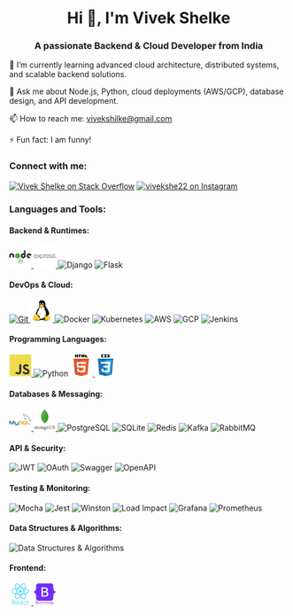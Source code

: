 <h1 align="center">Hi 👋, I'm Vivek Shelke</h1>
<h3 align="center">A passionate Backend & Cloud Developer from India</h3>

🌱 I’m currently learning advanced cloud architecture, distributed systems, and scalable backend solutions.

💬 Ask me about Node.js, Python, cloud deployments (AWS/GCP), database design, and API development.

📫 How to reach me: vivekshilke@gmail.com

⚡ Fun fact: I am funny!

<h3 align="left">Connect with me:</h3>
<p align="left">
<a href="https://stackoverflow.com/users/vivek shelke" target="_blank"><img align="center" src="https://raw.githubusercontent.com/rahuldkjain/github-profile-readme-generator/master/src/images/icons/Social/stack-overflow.svg" alt="Vivek Shelke on Stack Overflow" height="30" width="40" /></a>
<a href="https://instagram.com/vivekshe22" target="_blank"><img align="center" src="https://raw.githubusercontent.com/rahuldkjain/github-profile-readme-generator/master/src/images/icons/Social/instagram.svg" alt="vivekshe22 on Instagram" height="30" width="40" /></a>
</p>

<h3 align="left">Languages and Tools:</h3>

<h4 align="left">Backend & Runtimes:</h4>
<p align="left">
<a href="https://nodejs.org" target="_blank" rel="noreferrer"> <img src="https://raw.githubusercontent.com/devicons/devicon/master/icons/nodejs/nodejs-original-wordmark.svg" alt="Node.js" width="40" height="40"/> </a>
<a href="https://expressjs.com" target="_blank" rel="noreferrer"> <img src="https://raw.githubusercontent.com/devicons/devicon/master/icons/express/express-original-wordmark.svg" alt="Express.js" width="40" height="40"/> </a>
<img src="https://cdn.jsdelivr.net/gh/devicons/devicon/icons/django/django-plain.svg" alt="Django" width="40" height="40"/>
<img src="https://cdn.jsdelivr.net/gh/devicons/devicon/icons/flask/flask-original.svg" alt="Flask" width="40" height="40"/>
</p>

<h4 align="left">DevOps & Cloud:</h4>
<p align="left">
<a href="https://git-scm.com/" target="_blank" rel="noreferrer"> <img src="https://www.vectorlogo.zone/logos/git-scm/git-scm-icon.svg" alt="Git" width="40" height="40"/> </a>
<a href="https://www.linux.org/" target="_blank" rel="noreferrer"> <img src="https://raw.githubusercontent.com/devicons/devicon/master/icons/linux/linux-original.svg" alt="Linux" width="40" height="40"/> </a>
<img src="https://cdn.jsdelivr.net/gh/devicons/devicon/icons/docker/docker-plain-wordmark.svg" alt="Docker" width="40" height="40"/>
<img src="https://cdn.jsdelivr.net/gh/devicons/devicon/icons/kubernetes/kubernetes-plain-wordmark.svg" alt="Kubernetes" width="40" height="40"/>
<img src="https://cdn.jsdelivr.net/gh/devicons/devicon/icons/amazonwebservices/amazonwebservices-original-wordmark.svg" alt="AWS" width="40" height="40"/>
<img src="https://cdn.jsdelivr.net/gh/devicons/devicon/icons/googlecloud/googlecloud-original.svg" alt="GCP" width="40" height="40"/>
<img src="https://cdn.jsdelivr.net/gh/devicons/devicon/icons/jenkins/jenkins-original.svg" alt="Jenkins" width="40" height="40"/>
</p>

<h4 align="left">Programming Languages:</h4>
<p align="left">
<a href="https://developer.mozilla.org/en-US/docs/Web/JavaScript" target="_blank" rel="noreferrer"> <img src="https://raw.githubusercontent.com/devicons/devicon/master/icons/javascript/javascript-original.svg" alt="JavaScript" width="40" height="40"/> </a>
<img src="https://cdn.jsdelivr.net/gh/devicons/devicon/icons/python/python-original.svg" alt="Python" width="40" height="40"/>
<a href="https://www.w3.org/html/" target="_blank" rel="noreferrer"> <img src="https://raw.githubusercontent.com/devicons/devicon/master/icons/html5/html5-original-wordmark.svg" alt="HTML5" width="40" height="40"/> </a>
<a href="https://www.w3schools.com/css/" target="_blank" rel="noreferrer"> <img src="https://raw.githubusercontent.com/devicons/devicon/master/icons/css3/css3-original-wordmark.svg" alt="CSS3" width="40" height="40"/> </a>
</p>

<h4 align="left">Databases & Messaging:</h4>
<p align="left">
<a href="https://www.mysql.com/" target="_blank" rel="noreferrer"> <img src="https://raw.githubusercontent.com/devicons/devicon/master/icons/mysql/mysql-original-wordmark.svg" alt="MySQL" width="40" height="40"/> </a>
<a href="https://www.mongodb.com/" target="_blank" rel="noreferrer"> <img src="https://raw.githubusercontent.com/devicons/devicon/master/icons/mongodb/mongodb-original-wordmark.svg" alt="MongoDB" width="40" height="40"/> </a>
<img src="https://cdn.jsdelivr.net/gh/devicons/devicon/icons/postgresql/postgresql-original.svg" alt="PostgreSQL" width="40" height="40"/>
<img src="https://cdn.jsdelivr.net/gh/devicons/devicon/icons/sqlite/sqlite-original.svg" alt="SQLite" width="40" height="40"/>
<img src="https://cdn.jsdelivr.net/gh/devicons/devicon/icons/redis/redis-original.svg" alt="Redis" width="40" height="40"/>
<img src="https://cdn.jsdelivr.net/gh/devicons/devicon/icons/apachekafka/apachekafka-original.svg" alt="Kafka" width="40" height="40"/>
<img src="https://cdn.jsdelivr.net/gh/devicons/devicon/icons/rabbitmq/rabbitmq-original.svg" alt="RabbitMQ" width="40" height="40"/>
</p>

<h4 align="left">API & Security:</h4>
<p align="left">
<img src="https://img.shields.io/badge/JWT-black?style=flat&logo=json-web-tokens" alt="JWT" height="40"/>
<img src="https://img.shields.io/badge/OAuth-2.0-blue?style=flat&logo=oauth" alt="OAuth" height="40"/>
<img src="https://img.shields.io/badge/Swagger-85EA2D?style=flat&logo=swagger&logoColor=white" alt="Swagger" height="40"/>
<img src="https://img.shields.io/badge/OpenAPI-6BA539?style=flat&logo=openapi-initiative" alt="OpenAPI" height="40"/>
</p>

<h4 align="left">Testing & Monitoring:</h4>
<p align="left">
<img src="https://cdn.jsdelivr.net/gh/devicons/devicon/icons/mocha/mocha-plain.svg" alt="Mocha" width="40" height="40"/>
<img src="https://cdn.jsdelivr.net/gh/devicons/devicon/icons/jest/jest-plain.svg" alt="Jest" width="40" height="40"/>
<img src="https://img.shields.io/badge/Winston-blue?style=flat&logo=nodedotjs" alt="Winston" height="40"/>
<img src="https://img.shields.io/badge/Load%20Impact-FF4500?style=flat&logo=k6" alt="Load Impact" height="40"/>
<img src="https://cdn.jsdelivr.net/gh/devicons/devicon/icons/grafana/grafana-original.svg" alt="Grafana" width="40" height="40"/>
<img src="https://cdn.jsdelivr.net/gh/devicons/devicon/icons/prometheus/prometheus-original.svg" alt="Prometheus" width="40" height="40"/>
</p>

<h4 align="left">Data Structures & Algorithms:</h4>
<p align="left">
<img src="https://img.shields.io/badge/DSA-Practice-informational" alt="Data Structures & Algorithms" height="40"/>
</p>

<h4 align="left">Frontend:</h4>
<p align="left">
<a href="https://reactjs.org/" target="_blank" rel="noreferrer"> <img src="https://raw.githubusercontent.com/devicons/devicon/master/icons/react/react-original-wordmark.svg" alt="React" width="40" height="40"/> </a>
<a href="https://getbootstrap.com" target="_blank" rel="noreferrer"> <img src="https://raw.githubusercontent.com/devicons/devicon/master/icons/bootstrap/bootstrap-plain-wordmark.svg" alt="Bootstrap" width="40" height="40"/> </a>
</p>
